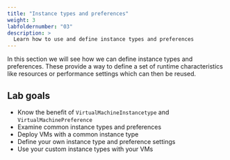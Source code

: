 ```yaml
---
title: "Instance types and preferences"
weight: 3
labfoldernumber: "03"
description: >
  Learn how to use and define instance types and preferences
---
```


In this section we will see how we can define instance types and preferences. These provide a way to define a set of
runtime characteristics like resources or performance settings which can then be reused.


## Lab goals

* Know the benefit of `VirtualMachineInstancetype` and `VirtualMachinePreference`
* Examine common instance types and preferences
* Deploy VMs with a common instance type
* Define your own instance type and preference settings
* Use your custom instance types with your VMs
